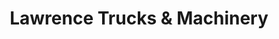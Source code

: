 ---
title: "Lawrence Trucks & Machinery"
url: /alfreton/lawrence-trucks-und-machinery/
shop: Autoteile
---